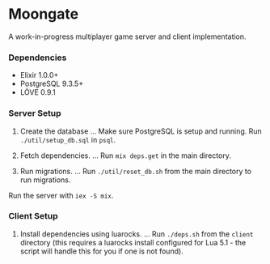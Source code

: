 # Moongate #

A work-in-progress multiplayer game server and client implementation.

### Dependencies ###

* Elixir 1.0.0+
* PostgreSQL 9.3.5+
* LÖVE 0.9.1

### Server Setup ###

1. Create the database
... Make sure PostgreSQL is setup and running. Run `./util/setup_db.sql` in `psql`.

2. Fetch dependencies.
... Run `mix deps.get` in the main directory.

3. Run migrations.
... Run `./util/reset_db.sh` from the main directory to run migrations.

Run the server with `iex -S mix`.

### Client Setup ###

1. Install dependencies using luarocks.
... Run `./deps.sh` from the `client` directory (this requires a luarocks install configured for Lua 5.1 - the script will handle this for you if one is not found).
